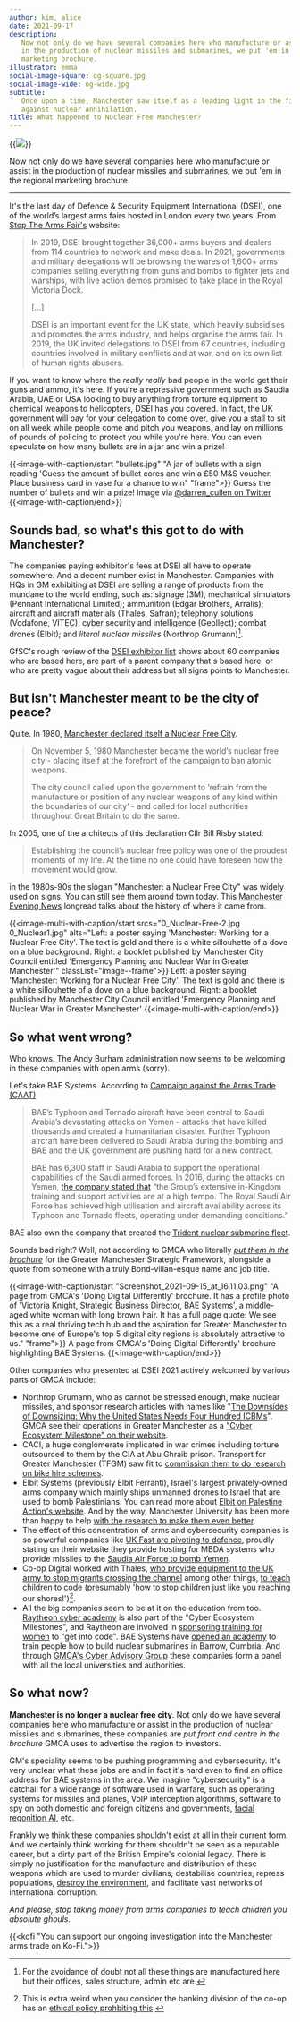 ```yaml
---
author: kim, alice
date: 2021-09-17
description:
   Now not only do we have several companies here who manufacture or assist
   in the production of nuclear missiles and submarines, we put 'em in the regional
   marketing brochure.
illustrator: emma
social-image-square: og-square.jpg
social-image-wide: og-wide.jpg
subtitle:
   Once upon a time, Manchester saw itself as a leading light in the fight
   against nuclear annihilation.
title: What happened to Nuclear Free Manchester?
---
```


{{<image src="og-wide.jpg" alts="Illustration by Emma Charleston of a circle of nuclear missiles overlaid over a map of Manchester.">}}

Now not only do we have several companies here who manufacture or assist in the production of nuclear missiles and submarines, we put 'em in the regional marketing brochure.

---

It's the last day of Defence & Security Equipment International (DSEI), one of the world’s largest arms fairs hosted in London every two years. From [Stop The Arms Fair's](https://www.stopthearmsfair.org.uk/) website:

> In 2019, DSEI brought together 36,000+ arms buyers and dealers from 114 countries to network and make deals. In 2021, governments and military delegations will be browsing the wares of 1,600+ arms companies selling everything from guns and bombs to fighter jets and warships, with live action demos promised to take place in the Royal Victoria Dock.
>
> [...]
>
> DSEI is an important event for the UK state, which heavily subsidises and promotes the arms industry, and helps organise the arms fair. In 2019, the UK invited delegations to DSEI from 67 countries, including countries involved in military conflicts and at war, and on its own list of human rights abusers.

If you want to know where the _really really_ bad people in the world get their guns and ammo, it's here. If you're a repressive government such as Saudia Arabia, UAE or USA looking to buy anything from torture equipment to chemical weapons to helicopters, DSEI has you covered. In fact, the UK government will pay for your delegation to come over, give you a stall to sit on all week while people come and pitch you weapons, and lay on millions of pounds of policing to protect you while you're here. You can even speculate on how many bullets are in a jar and win a prize!

{{<image-with-caption/start "bullets.jpg" "A jar of bullets with a sign reading 'Guess the amount of bullet cores and win a £50 M&S voucher. Place business card in vase for a chance to win" "frame">}}
Guess the number of bullets and win a prize! Image via [@darren_cullen on Twitter](https://mobile.twitter.com/darren_cullen/status/1436056720921567236) 
{{<image-with-caption/end>}}

## Sounds bad, so what's this got to do with Manchester?

The companies paying exhibitor's fees at DSEI all have to operate somewhere. And a decent number exist in Manchester. Companies with HQs in GM exhibiting at DSEI are selling a range of products from the mundane to the world ending, such as: signage (3M), mechanical simulators (Pennant International Limited); ammunition (Edgar Brothers, Arralis); aircraft and aircraft materials (Thales, Safran); telephony solutions (Vodafone, VITEC); cyber security and intelligence (Geollect); combat drones (Elbit); and _literal nuclear missiles_ (Northrop Grumann)[^clarification].

[^clarification]: For the avoidance of doubt not all these things are manufactured here but their offices, sales structure, admin etc are.

GfSC's rough review of the [DSEI exhibitor list](https://www.dsei.co.uk/2021-exhibitors) shows about 60 companies who are based here, are part of a parent company that's based here, or who are pretty vague about their address but all signs points to Manchester.

## But isn't Manchester meant to be the city of peace?

Quite. In 1980, [Manchester declared itself a Nuclear Free City](https://www.manchestereveningnews.co.uk/news/greater-manchester-news/truth-iconic-manchester-emblem-top-14925461).

> On November 5, 1980 Manchester became the world’s nuclear free city - placing itself at the forefront of the campaign to ban atomic weapons.
>
> The city council called upon the government to ‘refrain from the manufacture or position of any nuclear weapons of any kind within the boundaries of our city’ - and called for local authorities throughout Great Britain to do the same.

In 2005, one of the architects of this declaration Cllr Bill Risby stated:

> Establishing the council’s nuclear free policy was one of the proudest moments of my life. At the time no one could have foreseen how the movement would grow.

in the 1980s-90s the slogan "Manchester: a Nuclear Free City" was widely used on signs. You can still see them around town today. This [Manchester Evening News](https://www.manchestereveningnews.co.uk/news/greater-manchester-news/truth-iconic-manchester-emblem-top-14925461) longread talks about the history of where it came from.

{{<image-multi-with-caption/start srcs="0_Nuclear-Free-2.jpg 0_Nuclear1.jpg" alts="Left: a poster saying 'Manchester: Working for a Nuclear Free City'. The text is gold and there is a white sillouhette of a dove on a blue background. Right: a booklet published by Manchester City Council entitled 'Emergency Planning and Nuclear War in Greater Manchester'" classList="image--frame">}}
Left: a poster saying 'Manchester: Working for a Nuclear Free City'. The text is gold and there is a white sillouhette of a dove on a blue background. Right: a booklet published by Manchester City Council entitled 'Emergency Planning and Nuclear War in Greater Manchester' 
{{<image-multi-with-caption/end>}}

## So what went wrong?

Who knows. The Andy Burham administration now seems to be welcoming in these companies with open arms (sorry).

Let's take BAE Systems. According to [Campaign against the Arms Trade (CAAT)](https://caat.org.uk/data/companies/bae-systems/)

> BAE’s Typhoon and Tornado aircraft have been central to Saudi Arabia’s devastating attacks on Yemen – attacks that have killed thousands and created a humanitarian disaster. Further Typhoon aircraft have been delivered to Saudi Arabia during the bombing and BAE and the UK government are pushing hard for a new contract.
>
> BAE has 6,300 staff in Saudi Arabia to support the operational capabilities of the Saudi armed forces. In 2016, during the attacks on Yemen, [the company stated that](http://investors.baesystems.com/~/media/Files/B/Bae-Systems-Investor-Relations-V3/PDFs/results-and-reports/results/2015/bae-2015-preliminary-results-statement.pdf) “the Group’s extensive in-Kingdom training and support activities are at a high tempo. The Royal Saudi Air Force has achieved high utilisation and aircraft availability across its Typhoon and Tornado fleets, operating under demanding conditions.”

BAE also own the company that created the [Trident nuclear submarine fleet](https://en.wikipedia.org/wiki/Vanguard-class_submarine).

Sounds bad right? Well, not according to GMCA who literally _[put them in the brochure](https://www.greatermanchester-ca.gov.uk/what-we-do/digital/)_ for the Greater Manchester Strategic Framework, alongside a quote from someone with a truly Bond-villan-esque name and job title.

{{<image-with-caption/start "Screenshot_2021-09-15_at_16.11.03.png" "A page from GMCA's 'Doing Digital Differently' brochure. It has a profile photo of 'Victoria Knight, Strategic Business Director, BAE Systems', a middle-aged white woman with long brown hair. It has a full page quote: We see this as a real thriving tech hub and the aspiration for Greater Manchester to become one of Europe's top 5 digital city regions is absolutely attractive to us." "frame">}}
A page from GMCA's 'Doing Digital Differently' brochure highlighting BAE Systems. 
{{<image-with-caption/end>}}

Other companies who presented at DSEI 2021 actively welcomed by various parts of GMCA include:

-  Northrop Grumann, who as cannot be stressed enough, make nuclear missiles, and sponsor research articles with names like "[The Downsides of Downsizing: Why the United States Needs Four Hundred ICBMs](https://www.atlanticcouncil.org/wp-content/uploads/2021/03/Nuclear-Force-Sizing-IB-032621.pdf)". GMCA see their operations in Greater Manchester as a ["Cyber Ecosystem Milestone" on their website](https://www.greatermanchester-ca.gov.uk/what-we-do/digital/global-digital-influencer/greater-manchester-cyber-ecosystem/milestones-and-achievements/).
-  CACI, a huge conglomerate implicated in war crimes including torture outsourced to them by the CIA at Abu Ghraib prison. Transport for Greater Manchester (TFGM) saw fit to [commission them to do research on bike hire schemes](https://www.gmcc.org.uk/wp-content/uploads/2013/11/TfGM_Cycle_Hire_Study.pdf).
-  Elbit Systems (previously Elbit Ferranti), Israel's largest privately-owned arms company which mainly ships unmanned drones to Israel that are used to bomb Palestinians. You can read more about [Elbit on Palestine Action's website](https://palestineaction.org/stop-elbit/). And by the way, Manchester University has been more than happy to help [with the research to make them even better](http://www.labournet.net/other/1804/entangled.pdf).
-  The effect of this concentration of arms and cybersecurity companies is so powerful companies like [UK Fast are pivoting to defence](https://www.ukfast.co.uk/defence.html), proudly stating on their website they provide hosting for MBDA systems who provide missiles to the [Saudia Air Force to bomb Yemen](https://caat.org.uk/data/companies/mbda-bae-systems-airbus-leonardo).
-  Co-op Digital worked with Thales, [who provide equipment to the UK army to stop migrants crossing the channel](https://caat.org.uk/data/companies/thales/) among other things, [to teach children](https://digitalblog.coop.co.uk/2016/10/28/hack-manchester-junior/) to code (presumably 'how to stop children just like you reaching our shores!')[^coop].
-  All the big companies seem to be at it on the education from too. [Raytheon cyber academy](https://www.raytheon.com/en-gb/ourcompany/rps/cyber-academy) is also part of the "Cyber Ecosystem Milestones", and Raytheon are involved in [sponsoring training for women](https://girlswhocode.com/news/girls-who-code-announces-local-charity-board-of-directors-in-united-kingdom) to "get into code". BAE Systems have [opened an academy](https://caat.org.uk/news/disarming-our-schools/) to train people how to build nuclear submarines in Barrow, Cumbria. And through [GMCA's Cyber Advisory Group](https://www.greatermanchester-ca.gov.uk/what-we-do/digital/global-digital-influencer/greater-manchester-cyber-ecosystem/greater-manchester-cyber-security-advisory-group/) these companies form a panel with all the local universities and authorities.

[^coop]: This is extra weird when you consider the banking division of the co-op has an [ethical policy prohbiting this](https://www.co-operativebank.co.uk/assets/pdf/bank/values-and-ethics/ethical-policy.pdf).

## So what now?

**Manchester is no longer a nuclear free city**. Not only do we have several companies here who manufacture or assist in the production of nuclear missiles and submarines, these companies are _put front and centre in the brochure_ GMCA uses to advertise the region to investors.

GM's speciality seems to be pushing programming and cybersecurity. It's very unclear what these jobs are and in fact it's hard even to find an office address for BAE systems in the area. We imagine "cybersecurity" is a catchall for a wide range of software used in warfare, such as operating systems for missiles and planes, VoIP interception algorithms, software to spy on both domestic and foreign citizens and governments, [facial regonition AI](https://www.manchester.ac.uk/discover/news/ai-footstep-recognition-system-could-be-used-for-airport-security/), etc.

Frankly we think these companies shouldn't exist at all in their current form. And we certainly think working for them shouldn't be seen as a reputable career, but a dirty part of the British Empire's colonial legacy. There is simply no justification for the manufacture and distribution of these weapons which are used to murder civilians, destabilise countries, repress populations, [destroy the environment](https://rethinkingsecurity.org.uk/2021/04/22/militarism-and-the-climate-crisis/), and facilitate vast networks of international corruption.

_And please, stop taking money from arms companies to teach children you absolute ghouls._

{{<kofi "You can support our ongoing investigation into the Manchester arms trade on Ko-Fi.">}}
